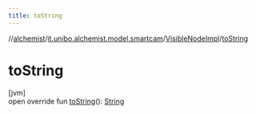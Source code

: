 ```yaml
---
title: toString
---
```

//[alchemist](../../../index.html)/[it.unibo.alchemist.model.smartcam](../index.html)/[VisibleNodeImpl](index.html)/[toString](to-string.html)



# toString



[jvm]\
open override fun [toString](to-string.html)(): [String](https://kotlinlang.org/api/latest/jvm/stdlib/kotlin/-string/index.html)




